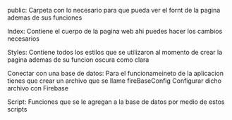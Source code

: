 public:
Carpeta con lo necesario para que pueda ver el fornt de la pagina ademas de sus funciones

Index:
Contiene el cuerpo de la pagina web ahi puedes hacer los cambios necesarios

Styles:
Contiene todos los estilos que se utilizaron al momento de crear la pagina ademas de su funcion oscura como clara

Conectar con una base de datos:
Para el funcionameineto de la aplicacion tienes que crear un archivo que se llame fireBaseConfig
Configurar dicho archivo con Firebase

Script:
Funciones que se le agregan a la base de datos por medio de estos scripts
